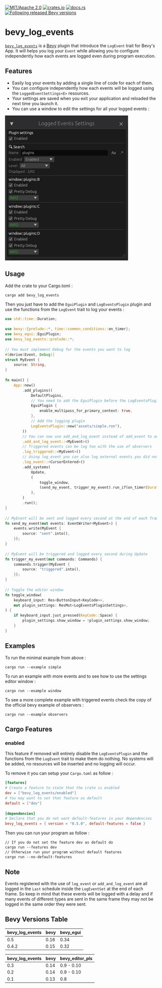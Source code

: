 [![MIT/Apache 2.0](https://img.shields.io/badge/license-MIT%2FApache-blue.svg)](https://github.com/YellowWaitt/bevy_log_events#license)
[![crates.io](https://img.shields.io/crates/v/bevy_log_events)](https://crates.io/crates/bevy_log_events)
[![docs.rs](https://docs.rs/bevy_log_events/badge.svg)](https://docs.rs/bevy_log_events)
[![Following released Bevy versions](https://img.shields.io/badge/Bevy%20tracking-released%20version-lightblue)](https://bevyengine.org/learn/quick-start/plugin-development/#main-branch-tracking)


# bevy_log_events

[`bevy_log_events`](https://github.com/YellowWaitt/bevy_log_events) is a [Bevy](https://bevyengine.org/) plugin that introduce the `LogEvent` trait for Bevy's App. It will helps you log your `Event` while allowing you to configure independently how each events are logged even during program execution.

## Features

- Easily log your events by adding a single line of code for each of them.
- You can configure independently how each events will be logged using the `LoggedEventSettings<E>` resources.
- Your settings are saved when you exit your application and reloaded the next time you launch it.
- You can use a window to edit the settings for all your logged events :

![](assets/editor_window.png)

## Usage

Add the crate to your Cargo.toml :
```
cargo add bevy_log_events
```

Then  you just have to add the `EguiPlugin` and `LogEventsPlugin` plugin and use the functions from the `LogEvent` trait to log your events :

```rust
use std::time::Duration;

use bevy::{prelude::*, time::common_conditions::on_timer};
use bevy_egui::EguiPlugin;
use bevy_log_events::prelude::*;

// You must implement Debug for the events you want to log
#[derive(Event, Debug)]
struct MyEvent {
    source: String,
}

fn main() {
    App::new()
        .add_plugins((
            DefaultPlugins,
            // You need to add the EguiPlugin before the LogEventsPlugin
            EguiPlugin {
                enable_multipass_for_primary_context: true,
            },
            // Add the logging plugin
            LogEventsPlugin::new("assets/simple.ron"),
        ))
        // You can now use add_and_log_event instead of add_event to add and log your events
        .add_and_log_event::<MyEvent>()
        // Triggered events can be log too with the use of observers
        .log_triggered::<MyEvent>()
        // Using log_event you can also log external events you did not add yourself
        .log_event::<CursorEntered>()
        .add_systems(
            Update,
            (
                toggle_window,
                (send_my_event, trigger_my_event).run_if(on_timer(Duration::from_secs(1))),
            ),
        )
        .run();
}

// MyEvent will be sent and logged every second at the end of each frame
fn send_my_event(mut events: EventWriter<MyEvent>) {
    events.write(MyEvent {
        source: "sent".into(),
    });
}

// MyEvent will be triggered and logged every second during Update
fn trigger_my_event(mut commands: Commands) {
    commands.trigger(MyEvent {
        source: "triggered".into(),
    });
}

// Toggle the editor window
fn toggle_window(
    keyboard_input: Res<ButtonInput<KeyCode>>,
    mut plugin_settings: ResMut<LogEventsPluginSettings>,
) {
    if keyboard_input.just_pressed(KeyCode::Space) {
        plugin_settings.show_window = !plugin_settings.show_window;
    }
}
```

## Examples

To run the minimal example from above :
```
cargo run --example simple
```

To run an example with more events and to see how to use the settings editor window :
```
cargo run --example window
```

To see a more complete example with triggered events check the copy of the official bevy example of observers :
```
cargo run --example observers
```

## Cargo Features

### enabled

This feature if removed will entirely disable the `LogEventsPlugin` and the functions from the `LogEvent` trait to make them do nothing. No systems will be added, no resources will be inserted and no logging will occur.

To remove it you can setup your `Cargo.toml` as follow :
```toml
[features]
# Create a feature to state that the crate is enabled
dev = ["bevy_log_events/enabled"]
# You may want to set that feature as default
default = ["dev"]

[dependencies]
# Declare that you do not want default-features in your dependencies
bevy_log_events = { version = "0.5.0", default-features = false }
```

Then you can run your program as follow :
```
// If you do not set the feature dev as default do
cargo run --features dev
// Otherwise run your program without default features
cargo run --no-default-features
```

## Note

Events registered with the use of `log_event` or `add_and_log_event` are all logged in the `Last` schedule inside the `LogEventSet` at the end of each frame. So keep in mind that these events will be logged with a delay and if many events of different types are sent in the same frame they may not be logged in the same order they were sent.

## Bevy Versions Table

| bevy_log_events | bevy | bevy_egui |
| --------------- | ---- | --------- |
| 0.5             | 0.16 | 0.34      |
| 0.4.2           | 0.15 | 0.32      |

| bevy_log_events | bevy | bevy_editor_pls |
| --------------- | ---- | --------------- |
| 0.3             | 0.14 | 0.9 - 0.10      |
| 0.2             | 0.14 | 0.9 - 0.10      |
| 0.1             | 0.13 | 0.8             |
